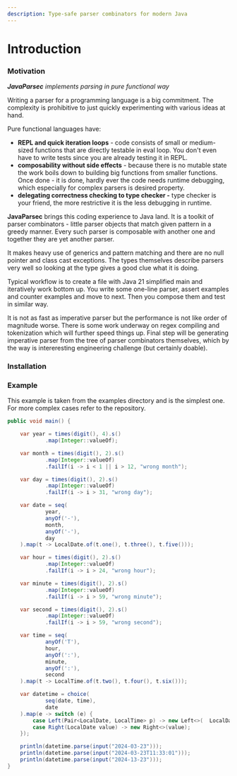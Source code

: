 ```yaml
---
description: Type-safe parser combinators for modern Java
---
```


# Introduction

### Motivation

_**JavaParsec** implements parsing in pure functional way_

Writing a parser for a programming language is a big commitment. The complexity is prohibitive to just quickly experimenting with various ideas at hand.&#x20;

Pure functional languages have:

* **REPL and quick iteration loops** -  code consists of small or medium-sized functions that are directly testable in eval loop. You don't even have to write tests since you are already testing it in REPL.
* **composability without side effects** - because there is no mutable state the work boils down to building big functions from smaller functions. Once done - it is done, hardly ever the code needs runtime debugging, which especially for complex parsers is  desired property.
* **delegating correctness checking to type checker -** type checker is your friend, the more restrictive it is the less debugging in runtime.&#x20;

**JavaParsec** brings this coding experience to Java land. It is a toolkit of parser combinators - little parser objects that match given pattern in a greedy manner. Every such parser is composable with another one and together they are yet another parser.

It makes heavy use of generics and pattern matching and there are no null pointer and class cast exceptions. The types themselves describe parsers very well so looking at the type gives a good clue what it is doing.

Typical workflow is to create a file with Java 21 simplified main and iteratively work bottom up. You write some one-line parser, assert examples and counter examples and move to next. Then you compose them and test in similar way.

&#x20;It is not as fast as imperative parser but the performance is not like order of magnitude worse. There is some work underway on regex compiling and tokenization which will further speed things up. Final step will be generating imperative parser from the tree of parser combinators themselves, which by the way is intereresting engineering challenge (but certainly doable).

### Installation



### Example

This example is taken from the examples directory and is the simplest one. For more complex cases refer to the repository.

```java
public void main() {

    var year = times(digit(), 4).s()
            .map(Integer::valueOf);

    var month = times(digit(), 2).s()
            .map(Integer::valueOf)
            .failIf(i -> i < 1 || i > 12, "wrong month");

    var day = times(digit(), 2).s()
            .map(Integer::valueOf)
            .failIf(i -> i > 31, "wrong day");

    var date = seq(
            year,
            anyOf('-'),
            month,
            anyOf('-'),
            day
    ).map(t -> LocalDate.of(t.one(), t.three(), t.five()));

    var hour = times(digit(), 2).s()
            .map(Integer::valueOf)
            .failIf(i -> i > 24, "wrong hour");

    var minute = times(digit(), 2).s()
            .map(Integer::valueOf)
            .failIf(i -> i > 59, "wrong minute");

    var second = times(digit(), 2).s()
            .map(Integer::valueOf)
            .failIf(i -> i > 59, "wrong second");

    var time = seq(
            anyOf('T'),
            hour,
            anyOf(':'),
            minute,
            anyOf(':'),
            second
    ).map(t -> LocalTime.of(t.two(), t.four(), t.six()));

    var datetime = choice(
            seq(date, time),
            date
    ).map(e -> switch (e) {
        case Left(Pair<LocalDate, LocalTime> p) -> new Left<>(  LocalDateTime.of(p.first(), p.second()));
        case Right(LocalDate value) -> new Right<>(value);
    });

    println(datetime.parse(input("2024-03-23")));
    println(datetime.parse(input("2024-03-23T11:33:01")));
    println(datetime.parse(input("2024-13-23")));
}
```

